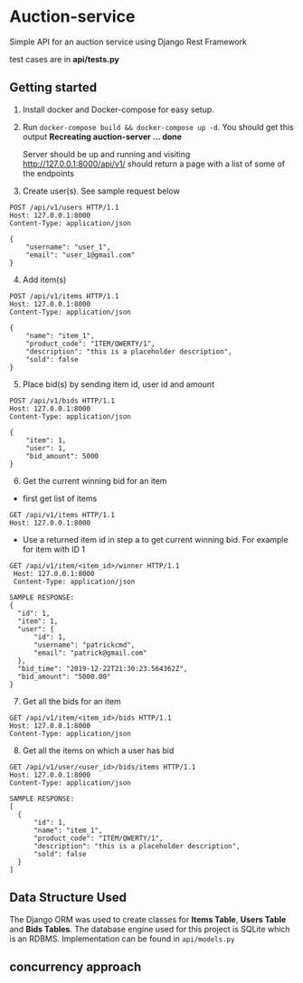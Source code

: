 # Auction-service
Simple API for an auction service using Django Rest Framework

test cases are in **api/tests.py** 

## Getting started
1. Install docker and Docker-compose for easy setup. 

2. Run `docker-compose build && docker-compose up -d`. You should get this output 
   **Recreating auction-server ... done**
   
   Server should be up and running and visiting http://127.0.0.1:8000/api/v1/ should return a page with a list of some of the endpoints

3. Create user(s). See sample request below
```
POST /api/v1/users HTTP/1.1
Host: 127.0.0.1:8000
Content-Type: application/json

{
    "username": "user_1",
    "email": "user_1@gmail.com"
}

```

4. Add item(s)
```
POST /api/v1/items HTTP/1.1
Host: 127.0.0.1:8000
Content-Type: application/json

{
    "name": "item_1",
    "product_code": "ITEM/QWERTY/1",
    "description": "this is a placeholder description",
    "sold": false
}

```

5. Place bid(s) by sending item id, user id and amount
```
POST /api/v1/bids HTTP/1.1
Host: 127.0.0.1:8000
Content-Type: application/json

{
    "item": 1,
    "user": 1,
    "bid_amount": 5000
}
```

6. Get the current winning bid for an item
  - first get list of items
  ```
  GET /api/v1/items HTTP/1.1
  Host: 127.0.0.1:8000

  ```
  - Use a returned item id in step a to get current winning bid. For example for item with ID 1 
  ```
  GET /api/v1/item/<item_id>/winner HTTP/1.1
   Host: 127.0.0.1:8000
   Content-Type: application/json
  ```
  ```
  SAMPLE RESPONSE:
  {
    "id": 1,
    "item": 1,
    "user": {
        "id": 1,
        "username": "patrickcmd",
        "email": "patrick@gmail.com"
    },
    "bid_time": "2019-12-22T21:30:23.564362Z",
    "bid_amount": "5000.00"
  }
  ```
 
  7. Get all the bids for an item
  ```
  GET /api/v1/item/<item_id>/bids HTTP/1.1
  Host: 127.0.0.1:8000
  Content-Type: application/json
  ```
  
  8. Get all the items on which a user has bid
  ```
  GET /api/v1/user/<user_id>/bids/items HTTP/1.1
  Host: 127.0.0.1:8000
  Content-Type: application/json
  ```
  ```
  SAMPLE RESPONSE:
[
    {
        "id": 1,
        "name": "item_1",
        "product_code": "ITEM/QWERTY/1",
        "description": "this is a placeholder description",
        "sold": false
    }
]
  ```
  
## Data Structure Used
The Django ORM was used to create classes for **Items Table**, **Users Table**  and **Bids Tables**. The database engine used for this project is SQLite which is an RDBMS. Implementation can be found in `api/models.py` 

## concurrency approach
